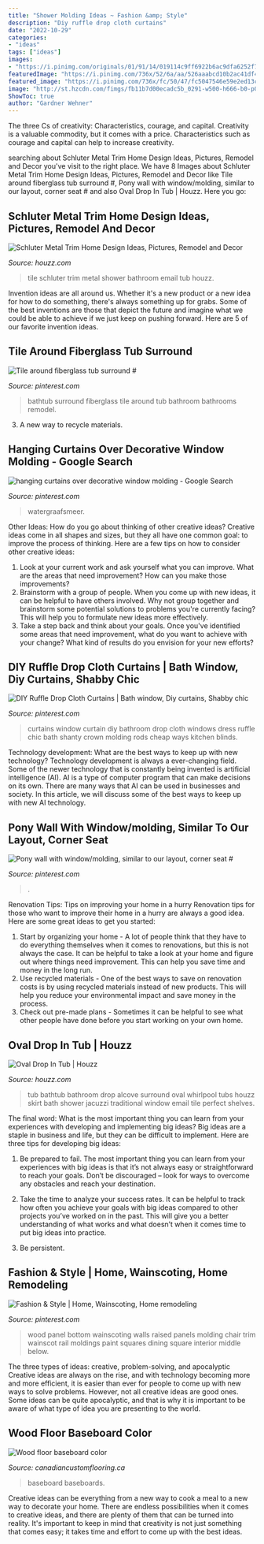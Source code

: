 ```yaml
---
title: "Shower Molding Ideas ~ Fashion &amp; Style"
description: "Diy ruffle drop cloth curtains"
date: "2022-10-29"
categories:
- "ideas"
tags: ["ideas"]
images:
- "https://i.pinimg.com/originals/01/91/14/019114c9ff6922b6ac9dfa6252f70b50.jpg"
featuredImage: "https://i.pinimg.com/736x/52/6a/aa/526aaabcd10b2ac41df46b7cecdbfff5.jpg"
featured_image: "https://i.pinimg.com/736x/fc/50/47/fc5047546e59e2ed13c69767008dc71b.jpg"
image: "http://st.hzcdn.com/fimgs/fb11b7d00ecadc5b_0291-w500-h666-b0-p0--modern-bathroom.jpg"
ShowToc: true
author: "Gardner Wehner"
---
```



The three Cs of creativity: Characteristics, courage, and capital.
Creativity is a valuable commodity, but it comes with a price. Characteristics such as courage and capital can help to increase creativity.

	

		
searching about Schluter Metal Trim Home Design Ideas, Pictures, Remodel and Decor you've visit to the right place. We have 8 Images about Schluter Metal Trim Home Design Ideas, Pictures, Remodel and Decor like Tile around fiberglass tub surround #, Pony wall with window/molding, similar to our layout, corner seat # and also Oval Drop In Tub | Houzz. Here you go:
		
    
## Schluter Metal Trim Home Design Ideas, Pictures, Remodel And Decor

<img loading=lazy src="http://st.hzcdn.com/fimgs/fb11b7d00ecadc5b_0291-w500-h666-b0-p0--modern-bathroom.jpg" onerror="this.onerror=null;this.src='https://tse2.mm.bing.net/th?id=OIP.NwKPAbjhc1dG1Q9IZ2gTLQHaJ3&amp;pid=15.1';" alt="Schluter Metal Trim Home Design Ideas, Pictures, Remodel and Decor">

_Source: houzz.com_

>tile schluter trim metal shower bathroom email tub houzz. 

	

Invention ideas are all around us. Whether it's a new product or a new idea for how to do something, there's always something up for grabs. Some of the best inventions are those that depict the future and imagine what we could be able to achieve if we just keep on pushing forward. Here are 5 of our favorite invention ideas.

    
## Tile Around Fiberglass Tub Surround #

<img loading=lazy src="https://i.pinimg.com/736x/fa/11/06/fa1106b33b376471a08994c5efc36cb0.jpg" onerror="this.onerror=null;this.src='https://tse4.mm.bing.net/th?id=OIP.HMoCK0_UxPLU5KNy7WldoQHaNJ&amp;pid=15.1';" alt="Tile around fiberglass tub surround #">

_Source: pinterest.com_

>bathtub surround fiberglass tile around tub bathroom bathrooms remodel. 

	

3. A new way to recycle materials.

    
## Hanging Curtains Over Decorative Window Molding - Google Search

<img loading=lazy src="https://i.pinimg.com/736x/52/6a/aa/526aaabcd10b2ac41df46b7cecdbfff5.jpg" onerror="this.onerror=null;this.src='https://tse3.mm.bing.net/th?id=OIP.9g2THQfgQpMnMnEULVY7kwHaLM&amp;pid=15.1';" alt="hanging curtains over decorative window molding - Google Search">

_Source: pinterest.com_

>watergraafsmeer. 

	

Other Ideas: How do you go about thinking of other creative ideas?
Creative ideas come in all shapes and sizes, but they all have one common goal: to improve the process of thinking. Here are a few tips on how to consider other creative ideas:
1. Look at your current work and ask yourself what you can improve. What are the areas that need improvement? How can you make those improvements?
2. Brainstorm with a group of people. When you come up with new ideas, it can be helpful to have others involved. Why not group together and brainstorm some potential solutions to problems you're currently facing? This will help you to formulate new ideas more effectively.
3. Take a step back and think about your goals. Once you've identified some areas that need improvement, what do you want to achieve with your change? What kind of results do you envision for your new efforts?

    
## DIY Ruffle Drop Cloth Curtains | Bath Window, Diy Curtains, Shabby Chic

<img loading=lazy src="https://i.pinimg.com/736x/fc/50/47/fc5047546e59e2ed13c69767008dc71b.jpg" onerror="this.onerror=null;this.src='https://tse2.mm.bing.net/th?id=OIP.W8Qd8zPMvrX7SEFbW-G-0wHaLG&amp;pid=15.1';" alt="DIY Ruffle Drop Cloth Curtains | Bath window, Diy curtains, Shabby chic">

_Source: pinterest.com_

>curtains window curtain diy bathroom drop cloth windows dress ruffle chic bath shanty crown molding rods cheap ways kitchen blinds. 

	

Technology development: What are the best ways to keep up with new technology?
Technology development is always a ever-changing field. Some of the newer technology that is constantly being invented is artificial intelligence (AI). AI is a type of computer program that can make decisions on its own. There are many ways that AI can be used in businesses and society. In this article, we will discuss some of the best ways to keep up with new AI technology.

    
## Pony Wall With Window/molding, Similar To Our Layout, Corner Seat #

<img loading=lazy src="https://i.pinimg.com/736x/43/ac/13/43ac13d0c78bf3adbb673fc79342222c.jpg" onerror="this.onerror=null;this.src='https://tse2.mm.bing.net/th?id=OIP.tvc4S2GdQxZRkA1hPhGXIQHaLJ&amp;pid=15.1';" alt="Pony wall with window/molding, similar to our layout, corner seat #">

_Source: pinterest.com_

>. 

	

Renovation Tips: Tips on improving your home in a hurry
Renovation tips for those who want to improve their home in a hurry are always a good idea. Here are some great ideas to get you started: 
 1. Start by organizing your home - A lot of people think that they have to do everything themselves when it comes to renovations, but this is not always the case. It can be helpful to take a look at your home and figure out where things need improvement. This can help you save time and money in the long run. 
2. Use recycled materials - One of the best ways to save on renovation costs is by using recycled materials instead of new products. This will help you reduce your environmental impact and save money in the process. 
3. Check out pre-made plans - Sometimes it can be helpful to see what other people have done before you start working on your own home.

    
## Oval Drop In Tub | Houzz

<img loading=lazy src="https://st.hzcdn.com/fimgs/dfa1f87a0b4b9d42_3824-w500-h666-b0-p0--traditional-bathroom.jpg" onerror="this.onerror=null;this.src='https://tse1.mm.bing.net/th?id=OIP.7olM9fe0v0ghE3ir94HTtAHaJ3&amp;pid=15.1';" alt="Oval Drop In Tub | Houzz">

_Source: houzz.com_

>tub bathtub bathroom drop alcove surround oval whirlpool tubs houzz skirt bath shower jacuzzi traditional window email tile perfect shelves. 

	

The final word: What is the most important thing you can learn from your experiences with developing and implementing big ideas?
Big ideas are a staple in business and life, but they can be difficult to implement. Here are three tips for developing big ideas:
1. Be prepared to fail. The most important thing you can learn from your experiences with big ideas is that it’s not always easy or straightforward to reach your goals. Don’t be discouraged – look for ways to overcome any obstacles and reach your destination.

2. Take the time to analyze your success rates. It can be helpful to track how often you achieve your goals with big ideas compared to other projects you’ve worked on in the past. This will give you a better understanding of what works and what doesn’t when it comes time to put big ideas into practice.

3. Be persistent.

    
## Fashion &amp; Style | Home, Wainscoting, Home Remodeling

<img loading=lazy src="https://i.pinimg.com/originals/01/91/14/019114c9ff6922b6ac9dfa6252f70b50.jpg" onerror="this.onerror=null;this.src='https://tse3.mm.bing.net/th?id=OIP.hAB_uICuF7q53Xh-pdZ_owAAAA&amp;pid=15.1';" alt="Fashion &amp; Style | Home, Wainscoting, Home remodeling">

_Source: pinterest.com_

>wood panel bottom wainscoting walls raised panels molding chair trim wainscot rail moldings paint squares dining square interior middle below. 

	

The three types of ideas: creative, problem-solving, and apocalyptic
Creative ideas are always on the rise, and with technology becoming more and more efficient, it is easier than ever for people to come up with new ways to solve problems. However, not all creative ideas are good ones. Some ideas can be quite apocalyptic, and that is why it is important to be aware of what type of idea you are presenting to the world.

    
## Wood Floor Baseboard Color

<img loading=lazy src="https://i.pinimg.com/736x/79/2f/66/792f6666456a68b90add8f808347343e--distressed-hardwood-floors-hardwood-floors-colors.jpg" onerror="this.onerror=null;this.src='https://tse3.mm.bing.net/th?id=OIP.gbRqHiC0i7FCuKCMVbZ69gHaLd&amp;pid=15.1';" alt="Wood floor baseboard color">

_Source: canadiancustomflooring.ca_

>baseboard baseboards. 

	

Creative ideas can be everything from a new way to cook a meal to a new way to decorate your home. There are endless possibilities when it comes to creative ideas, and there are plenty of them that can be turned into reality. It's important to keep in mind that creativity is not just something that comes easy; it takes time and effort to come up with the best ideas.

